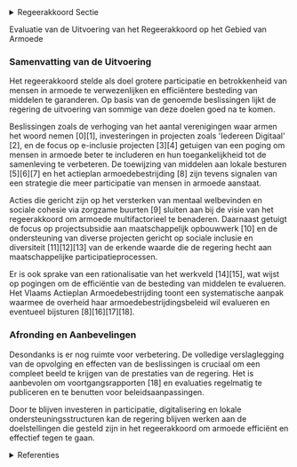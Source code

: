 

<details>
        <summary>Regeerakkoord Sectie </summary>
        <p>2.2.9 Samenwerking met het middenveld We willen mensen die in armoede leven een stem geven en ook echt naar hen luisteren. We zorgen dat de middelen zo efficiënt mogelijk worden ingezet en in de eerste plaats ten goede komen aan mensen in armoede zelf en niet zonder meer aan structuren of organisaties. Op vlak van participatie van mensen in armoede volgen we een 2-sporenbeleid: We laten mensen die in armoede leven meer participeren aan de reguliere inspraak- en overlegorganen in de diverse betrokken beleidsdomeinen. We spreken mensen niet langer aan op basis van één bepaald kenmerk. We blijven de waarde erkennen van organisaties die participatie-processen ondersteunenq en inzetten op ervaringsdeskundigen. We zorgen voor minder versnippering en een rationalisatie van het werkveld. In dat opzicht evalueren we de middelen die van -daag vanuit Vlaanderen aan diverse institutionele partners besteed worden. We bekijken of dit budget via de lokale besturen of via open oproepen waar mogelijk efficiënter kan besteed worden. Dit laat nog meer werken op maat toe. Zo kunnen we concrete acties ondersteunen die mensen versterken en aanspreken op hun verantwoordelijkheid. Zo is bijvoorbeeld de loopbaankloof tussen mannen en vrouwen van buitenlandse herkomst veel groter dan bij personen van Belgische herkomst. Door hun emancipatie te stimuleren maken we ook werk van de strijd tegen armoede. </p>
        </details> 

Evaluatie van de Uitvoering van het Regeerakkoord op het Gebied van Armoede

### Samenvatting van de Uitvoering

Het regeerakkoord stelde als doel grotere participatie en betrokkenheid van mensen in armoede te verwezenlijken en efficiëntere besteding van middelen te garanderen. Op basis van de genoemde beslissingen lijkt de regering de uitvoering van sommige van deze doelen goed na te komen. 

Beslissingen zoals de verhoging van het aantal verenigingen waar armen het woord nemen \[0\]\[1\], investeringen in projecten zoals 'Iedereen Digitaal' \[2\], en de focus op e-inclusie projecten \[3\]\[4\] getuigen van een poging om mensen in armoede beter te includeren en hun toegankelijkheid tot de samenleving te verbeteren. De toewijzing van middelen aan lokale besturen \[5\]\[6\]\[7\] en het actieplan armoedebestrijding \[8\] zijn tevens signalen van een strategie die meer participatie van mensen in armoede aanstaat. 

Acties die gericht zijn op het versterken van mentaal welbevinden en sociale cohesie via zorgzame buurten \[9\] sluiten aan bij de visie van het regeerakkoord om armoede multifactorieel te benaderen. Daarnaast getuigt de focus op projectsubsidie aan maatschappelijk opbouwwerk \[10\] en de ondersteuning van diverse projecten gericht op sociale inclusie en diversiteit \[11\]\[12\]\[13\] van de erkende waarde die de regering hecht aan maatschappelijke participatieprocessen.

Er is ook sprake van een rationalisatie van het werkveld \[14\]\[15\], wat wijst op pogingen om de efficiëntie van de besteding van middelen te evalueren. Het Vlaams Actieplan Armoedebestrijding toont een systematische aanpak waarmee de overheid haar armoedebestrijdingsbeleid wil evalueren en eventueel bijsturen \[8\]\[16\]\[17\]\[18\].

### Afronding en Aanbevelingen

Desondanks is er nog ruimte voor verbetering. De volledige verslaglegging van de opvolging en effecten van de beslissingen is cruciaal om een compleet beeld te krijgen van de prestaties van de regering. Het is aanbevolen om voortgangsrapporten \[18\] en evaluaties regelmatig te publiceren en te benutten voor beleidsaanpassingen.

Door te blijven investeren in participatie, digitalisering en lokale ondersteuningsstructuren kan de regering blijven werken aan de doelstellingen die gesteld zijn in het regeerakkoord om armoede efficiënt en effectief tegen te gaan.

<details>
        <summary> Referenties</summary>
        **[\[0\]](https://beslissingenvlaamseregering.vlaanderen.be/?search=Erkenning%20verenigingen%20waar%20armen%20het%20woord%20nemen%3A%20wijzigingsbesluit&dateOption=select&startDate=2022-01-21T09%3A00%3A00Z&endDate=2022-01-21T09%3A00%3A00Z)** : **(2022-01-21)** Erkenning verenigingen waar armen het woord nemen: wijzigingsbesluit 

**[\[1\]](https://beslissingenvlaamseregering.vlaanderen.be/?search=Erkenning%20verenigingen%20waar%20armen%20het%20woord%20nemen%3A%20wijzigingsbesluit&dateOption=select&startDate=2022-03-11T09%3A00%3A00Z&endDate=2022-03-11T09%3A00%3A00Z)** : **(2022-03-11)** Erkenning verenigingen waar armen het woord nemen: wijzigingsbesluit 

**[\[2\]](https://beslissingenvlaamseregering.vlaanderen.be/?search=Plan%20Vlaamse%20Veerkracht%3A%20toewijzing%20middelen%20%27Iedereen%20Digitaal%27&dateOption=select&startDate=2021-07-16T06%3A00%3A00Z&endDate=2021-07-16T06%3A00%3A00Z)** : **(2021-07-16)** Plan Vlaamse Veerkracht: toewijzing middelen 'Iedereen Digitaal' 

**[\[3\]](https://beslissingenvlaamseregering.vlaanderen.be/?search=Vastleggen%20maatschappelijke%20uitdagingen%20in%20het%20kader%20van%20projectsubsidies%20sociaal-cultureel%20volwassenenwerk&dateOption=select&startDate=2022-01-21T09%3A00%3A00Z&endDate=2022-01-21T09%3A00%3A00Z)** : **(2022-01-21)** Vastleggen maatschappelijke uitdagingen in het kader van projectsubsidies sociaal-cultureel volwassenenwerk 

**[\[4\]](https://beslissingenvlaamseregering.vlaanderen.be/?search=Maatschappelijke%20uitdagingen%20projectsubsidies%20sociaal-cultureel%20volwassenenwerk%3A%20e-inclusie&dateOption=select&startDate=2021-01-22T09%3A00%3A00Z&endDate=2021-01-22T09%3A00%3A00Z)** : **(2021-01-22)** Maatschappelijke uitdagingen projectsubsidies sociaal-cultureel volwassenenwerk: e-inclusie 

**[\[5\]](https://beslissingenvlaamseregering.vlaanderen.be/?search=Subsidies%20Vlaamse%20lokale%20besturen%2C%20vzw%20de%20Rand%20en%20de%20Vlaamse%20Gemeenschapscommissie%20voor%20project%20%27Ondersteuning%20van%20lokale%20besturen%20in%20het%20kader%20van%20%20samenleven%20in%20diversiteit%3A%20Plan%20Samenleven%27&dateOption=select&startDate=2023-09-22T08%3A00%3A00Z&endDate=2023-09-22T08%3A00%3A00Z)** : **(2023-09-22)** Subsidies Vlaamse lokale besturen, vzw de Rand en de Vlaamse Gemeenschapscommissie voor project 'Ondersteuning van lokale besturen in het kader van  samenleven in diversiteit: Plan Samenleven' 

**[\[6\]](https://beslissingenvlaamseregering.vlaanderen.be/?search=Subsidie%20lokale%20besturen%2C%20vzw%20De%20Rand%20en%20Vlaamse%20Gemeenschapscommissie%20project%20%E2%80%98Plan%20Samenleven%E2%80%99%3A%20wijzigingsbesluit&dateOption=select&startDate=2022-12-23T09%3A00%3A00Z&endDate=2022-12-23T09%3A00%3A00Z)** : **(2022-12-23)** Subsidie lokale besturen, vzw De Rand en Vlaamse Gemeenschapscommissie project ‘Plan Samenleven’: wijzigingsbesluit 

**[\[7\]](https://beslissingenvlaamseregering.vlaanderen.be/?search=Subsidies%20Vlaamse%20lokale%20besturen%2C%20vzw%20de%20Rand%20en%20Vlaamse%20Gemeenschapscommissie%20voor%20Plan%20Samenleven&dateOption=select&startDate=2022-09-23T08%3A00%3A00Z&endDate=2022-09-23T08%3A00%3A00Z)** : **(2022-09-23)** Subsidies Vlaamse lokale besturen, vzw de Rand en Vlaamse Gemeenschapscommissie voor Plan Samenleven 

**[\[8\]](https://beslissingenvlaamseregering.vlaanderen.be/?search=Vlaams%20Actieplan%20Armoedebestrijding%202020-2024&dateOption=select&startDate=2020-09-25T08%3A00%3A00Z&endDate=2020-09-25T08%3A00%3A00Z)** : **(2020-09-25)** Vlaams Actieplan Armoedebestrijding 2020-2024 

**[\[9\]](https://beslissingenvlaamseregering.vlaanderen.be/?search=Plan%20Vlaamse%20Veerkracht%3A%20versterking%20mentaal%20welzijn%20via%20acties%20%27Zorgzame%20Buurten%27&dateOption=select&startDate=2021-04-30T08%3A00%3A00Z&endDate=2021-04-30T08%3A00%3A00Z)** : **(2021-04-30)** Plan Vlaamse Veerkracht: versterking mentaal welzijn via acties 'Zorgzame Buurten' 

**[\[10\]](https://beslissingenvlaamseregering.vlaanderen.be/?search=Projectsubsidie%20verscheidene%20organisaties%20voor%20maatschappelijk%20opbouwwerk%20voor%20project%20%27Samen%20op%20Straat%27&dateOption=select&startDate=2022-12-16T09%3A00%3A00Z&endDate=2022-12-16T09%3A00%3A00Z)** : **(2022-12-16)** Projectsubsidie verscheidene organisaties voor maatschappelijk opbouwwerk voor project 'Samen op Straat' 

**[\[11\]](https://beslissingenvlaamseregering.vlaanderen.be/?search=ArmenTekort%20vzw%3A%20subsidie%20opschaling%20buddywerking%20voor%20mensen%20in%20armoede&dateOption=select&startDate=2019-11-29T09%3A00%3A00Z&endDate=2019-11-29T09%3A00%3A00Z)** : **(2019-11-29)** ArmenTekort vzw: subsidie opschaling buddywerking voor mensen in armoede 

**[\[12\]](https://beslissingenvlaamseregering.vlaanderen.be/?search=Minderhedenforum%20vzw%3A%20tijdelijke%20projectsubsidie%202021&dateOption=select&startDate=2021-04-23T08%3A00%3A00Z&endDate=2021-04-23T08%3A00%3A00Z)** : **(2021-04-23)** Minderhedenforum vzw: tijdelijke projectsubsidie 2021 

**[\[13\]](https://beslissingenvlaamseregering.vlaanderen.be/?search=Plan%20Vlaamse%20Veerkracht%3A%20subsidie%20Koning%20Boudewijnstichting%20voor%20project%20%27zorgzame%20buurten%27&dateOption=select&startDate=2021-12-10T09%3A00%3A00Z&endDate=2021-12-10T09%3A00%3A00Z)** : **(2021-12-10)** Plan Vlaamse Veerkracht: subsidie Koning Boudewijnstichting voor project 'zorgzame buurten' 

**[\[14\]]** : **(2020-03-20)**  

**[\[15\]](https://beslissingenvlaamseregering.vlaanderen.be/?search=Uitbreiding%20tewerkstelling%20%E2%80%98Sociale%20Maribel%E2%80%99%3A%20overheveling%20van%20federale%20kredieten%20naar%20departementen%20CJM%20en%20WVG&dateOption=select&startDate=2021-03-05T09%3A00%3A00Z&endDate=2021-03-05T09%3A00%3A00Z)** : **(2021-03-05)** Uitbreiding tewerkstelling ‘Sociale Maribel’: overheveling van federale kredieten naar departementen CJM en WVG 

**[\[16\]](https://beslissingenvlaamseregering.vlaanderen.be/?search=Bijsturing%20van%20het%20Vlaams%20Actieplan%20Armoedebestrijding%20%28VAPA%29%202020-2024&dateOption=select&startDate=2022-10-28T08%3A00%3A00Z&endDate=2022-10-28T08%3A00%3A00Z)** : **(2022-10-28)** Bijsturing van het Vlaams Actieplan Armoedebestrijding (VAPA) 2020-2024 

**[\[17\]]** : **(2020-01-31)**  

**[\[18\]](https://beslissingenvlaamseregering.vlaanderen.be/?search=Voortgangsrapport%20van%20het%20Vlaams%20Actieplan%20Armoedebestrijding%202020-2024&dateOption=select&startDate=2022-03-25T09%3A00%3A00Z&endDate=2022-03-25T09%3A00%3A00Z)** : **(2022-03-25)** Voortgangsrapport van het Vlaams Actieplan Armoedebestrijding 2020-2024 
        </details> 

